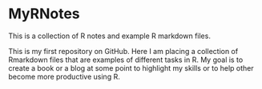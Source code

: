 # MyRNotes
This is a collection of R notes and example R markdown files.

This is my first repository on GitHub.  Here I am placing a collection of Rmarkdown files 
that are examples of different tasks in R.  My goal is to create a book or a blog at some
point to highlight my skills or to help other become more productive using R.
